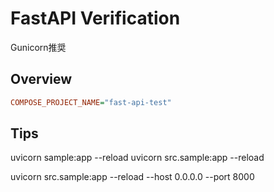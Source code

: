# FastAPI Verification

Gunicorn推奨

## Overview

```ini
COMPOSE_PROJECT_NAME="fast-api-test"
```

## Tips

uvicorn sample:app --reload
uvicorn src.sample:app --reload
<!-- ホストとport forwardingする場合 -->
uvicorn src.sample:app --reload --host 0.0.0.0 --port 8000
